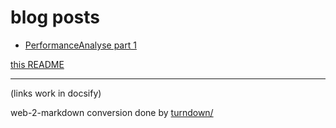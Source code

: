 # blog posts

- [PerformanceAnalyse part 1](Part1PerformanceAnalyseandOptimisationofaGraphql)

[this README](README)

---
(links work in docsify)

web-2-markdown conversion done by [turndown/](http://domchristie.github.io/turndown/)